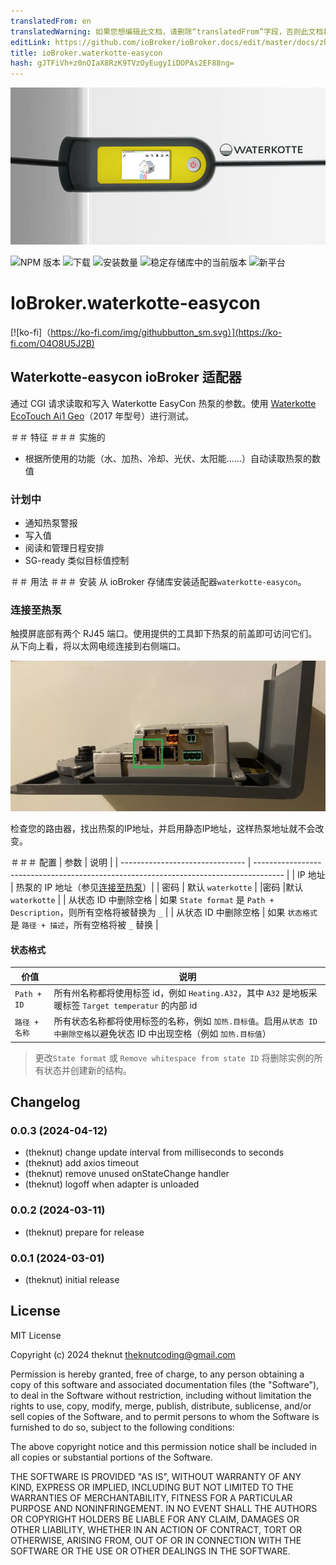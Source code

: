 ```yaml
---
translatedFrom: en
translatedWarning: 如果您想编辑此文档，请删除“translatedFrom”字段，否则此文档将再次自动翻译
editLink: https://github.com/ioBroker/ioBroker.docs/edit/master/docs/zh-cn/adapterref/iobroker.waterkotte-easycon/README.md
title: ioBroker.waterkotte-easycon
hash: gJTFiVh+z0nOIaX8RzK9TVzOyEugyIiDOPAs2EF88ng=
---
```

![标识](../../../en/adapterref/iobroker.waterkotte-easycon/docs/banner.jpg)

![NPM 版本](https://img.shields.io/npm/v/iobroker.waterkotte-easycon.svg)
![下载](https://img.shields.io/npm/dm/iobroker.waterkotte-easycon.svg)
![安装数量](https://iobroker.live/badges/waterkotte-easycon-installed.svg)
![稳定存储库中的当前版本](https://iobroker.live/badges/waterkotte-easycon-stable.svg)
![新平台](https://nodei.co/npm/iobroker.waterkotte-easycon.png?downloads=true)

# IoBroker.waterkotte-easycon
[![ko-fi]（https://ko-fi.com/img/githubbutton_sm.svg）](https://ko-fi.com/O4O8U5J2B)

## Waterkotte-easycon ioBroker 适配器
通过 CGI 请求读取和写入 Waterkotte EasyCon 热泵的参数。使用 [Waterkotte EcoTouch Ai1 Geo](https://www.waterkotte.de/waermepumpen/ecotouch-ai1-geo-erdwaermepumpe-6-18kw)（2017 年型号）进行测试。

＃＃ 特征
＃＃＃ 实施的
- 根据所使用的功能（水、加热、冷却、光伏、太阳能......）自动读取热泵的数值

### 计划中
- 通知热泵警报
- 写入值
- 阅读和管理日程安排
- SG-ready 类似目标值控制

＃＃ 用法
＃＃＃ 安装
从 ioBroker 存储库安装适配器`waterkotte-easycon`。

### 连接至热泵
触摸屏底部有两个 RJ45 端口。使用提供的工具卸下热泵的前盖即可访问它们。从下向上看，将以太网电缆连接到右侧端口。

![从下面看ö](../../../en/adapterref/iobroker.waterkotte-easycon/docs/display.jpg)

检查您的路由器，找出热泵的IP地址，并启用静态IP地址，这样热泵地址就不会改变。

＃＃＃ 配置
| 参数 | 说明 |
| ------------------------------- | ------------------------------------------------------------------------------------- |
| IP 地址 | 热泵的 IP 地址（参见[连接至热泵](#Connection-to-heat-pump)）|
| 密码 | 默认 `waterkotte` |
|密码 |默认`waterkotte` |
| 从状态 ID 中删除空格 | 如果 `State format` 是 `Path + Description`，则所有空格将被替换为 `_` |
| 从状态 ID 中删除空格 | 如果 `状态格式` 是 `路径 + 描述`，所有空格将被 `_` 替换 |

#### 状态格式
|价值 |说明 |
| ------------- | ----------------------------------------------------------------------------------------------------------------------------------------------------------------------------------- |
| `Path + ID` | 所有州名称都将使用标签 id，例如 `Heating.A32`，其中 `A32` 是地板采暖标签 `Target temperatur` 的内部 id |
| `路径 + 名称` | 所有状态名称都将使用标签的名称，例如 `加热.目标值`。启用`从状态 ID 中删除空格`以避免状态 ID 中出现空格（例如 `加热.目标值`）|

> 更改`State format` 或 `Remove whitespace from state ID` 将删除实例的所有状态并创建新的结构。

## Changelog

<!--
    Placeholder for the next version (at the beginning of the line):
    ### **WORK IN PROGRESS**
-->
### 0.0.3 (2024-04-12)

-   (theknut) change update interval from milliseconds to seconds
-   (theknut) add axios timeout
-   (theknut) remove unused onStateChange handler
-   (theknut) logoff when adapter is unloaded

### 0.0.2 (2024-03-11)

-   (theknut) prepare for release

### 0.0.1 (2024-03-01)

-   (theknut) initial release

## License

MIT License

Copyright (c) 2024 theknut <theknutcoding@gmail.com>

Permission is hereby granted, free of charge, to any person obtaining a copy
of this software and associated documentation files (the "Software"), to deal
in the Software without restriction, including without limitation the rights
to use, copy, modify, merge, publish, distribute, sublicense, and/or sell
copies of the Software, and to permit persons to whom the Software is
furnished to do so, subject to the following conditions:

The above copyright notice and this permission notice shall be included in all
copies or substantial portions of the Software.

THE SOFTWARE IS PROVIDED "AS IS", WITHOUT WARRANTY OF ANY KIND, EXPRESS OR
IMPLIED, INCLUDING BUT NOT LIMITED TO THE WARRANTIES OF MERCHANTABILITY,
FITNESS FOR A PARTICULAR PURPOSE AND NONINFRINGEMENT. IN NO EVENT SHALL THE
AUTHORS OR COPYRIGHT HOLDERS BE LIABLE FOR ANY CLAIM, DAMAGES OR OTHER
LIABILITY, WHETHER IN AN ACTION OF CONTRACT, TORT OR OTHERWISE, ARISING FROM,
OUT OF OR IN CONNECTION WITH THE SOFTWARE OR THE USE OR OTHER DEALINGS IN THE
SOFTWARE.
